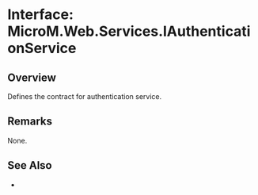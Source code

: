 # Interface: MicroM.Web.Services.IAuthenticationService
## Overview
Defines the contract for authentication service.

## Remarks
None.

## See Also
-
